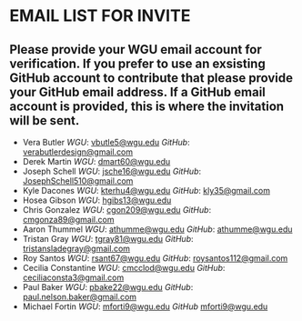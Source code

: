# EMAIL LIST FOR INVITE
## Please provide your WGU email account for verification.  If you prefer to use an exsisting GitHub account to contribute that please provide your GitHub email address. If a GitHub email account is provided, this is where the invitation will be sent. 
* Vera Butler *WGU*: vbutle5@wgu.edu *GitHub*: verabutlerdesign@gmail.com 
* Derek Martin *WGU*: dmart60@wgu.edu
* Joseph Schell *WGU*: jsche16@wgu.edu *GitHub*: JosephSchell510@gmail.com
* Kyle Dacones *WGU*: kterhu4@wgu.edu *GitHub*: kly35@gmail.com
* Hosea Gibson *WGU*: hgibs13@wgu.edu
* Chris Gonzalez *WGU*: cgon209@wgu.edu *GitHub*: cmgonza89@gmail.com
* Aaron Thummel *WGU*: athumme@wgu.edu *GitHub*: athumme@wgu.edu
* Tristan Gray *WGU*: tgray81@wgu.edu *GitHub*: tristansladegray@gmail.com
* Roy Santos *WGU*: rsant67@wgu.edu *GitHub*: roysantos112@gmail.com
* Cecilia Constantine *WGU*: cmcclod@wgu.edu *GitHub*: ceciliaconsta3@gmail.com
* Paul Baker *WGU*: pbake22@wgu.edu *GitHub*: paul.nelson.baker@gmail.com
* Michael Fortin *WGU*: mforti9@wgu.edu *GitHub* mforti9@wgu.edu
